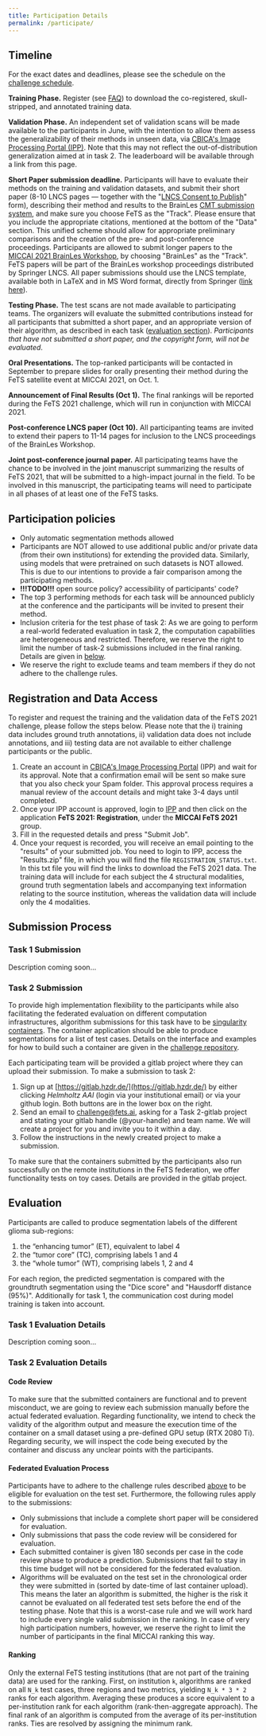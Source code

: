 ```yaml
---
title: Participation Details
permalink: /participate/
---
```


## Timeline

For the exact dates and deadlines, please see the schedule on the [challenge schedule](index.md/#important-dates).

**Training Phase.** Register (see [FAQ](/faq)) to download the co-registered, skull-stripped, and annotated training data.

**Validation Phase.** An independent set of validation scans will be made available to the participants in June, with the intention to allow them assess the generalizability of their methods in unseen data, via [CBICA's Image Processing Portal (IPP)](https://ipp.cbica.upenn.edu/). Note that this may not reflect the out-of-distribution generalization aimed at in task 2. The leaderboard will be available through a link from this page.

**Short Paper submission deadline.** Participants will have to evaluate their methods on the training and validation datasets, and submit their short paper (8-10 LNCS pages — together with the "[LNCS Consent to Publish](https://resource-cms.springernature.com/springer-cms/rest/v1/content/15433008/data/Contract_Book_Contributor_Consent_to_Publish_LNCS_SIP)" form), describing their method and results to the BrainLes [CMT submission system](https://cmt3.research.microsoft.com/BrainLes2019/), and make sure you choose FeTS as the "Track". Please ensure that you include the appropriate citations, mentioned at the bottom of the "Data" section. This unified scheme should allow for appropriate preliminary comparisons and the creation of the pre- and post-conference proceedings. Participants are allowed to submit longer papers to the [MICCAI 2021 BrainLes Workshop](http://www.brainlesion-workshop.org/), by choosing "BrainLes" as the "Track". FeTS papers will be part of the BrainLes workshop proceedings distributed by Springer LNCS. All paper submissions should use the LNCS template, available both in LaTeX and in MS Word format, directly from Springer ([link here](https://www.springer.com/us/computer-science/lncs/conference-proceedings-guidelines)).

**Testing Phase.** The test scans are not made available to participating teams. The organizers will evaluate the submitted contributions instead for all participants that submitted a short paper, and an appropriate version of their algorithm, as described in each task ([evaluation section](#evaluation)). *Participants that have not submitted a short paper, and the copyright form, will not be evaluated*.

**Oral Presentations.** The top-ranked participants will be contacted in September to prepare slides for orally presenting their method during the FeTS satellite event at MICCAI 2021, on Oct. 1.

**Announcement of Final Results (Oct 1).** The final rankings will be reported during the FeTS 2021 challenge, which will run in conjunction with MICCAI 2021.

**Post-conference LNCS paper (Oct 10).** All participanting teams are invited to extend their papers to 11-14 pages for inclusion to the LNCS proceedings of the BrainLes Workshop.

**Joint post-conference journal paper.** All participating teams have the chance to be involved in the joint manuscript summarizing the results of FeTS 2021, that will be submitted to a high-impact journal in the field. To be involved in this manuscript, the participating teams will need to participate in all phases of at least one of the FeTS tasks.

## Participation policies

- Only automatic segmentation methods allowed
- Participants are NOT allowed to use additional public and/or private data (from their own institutions) for extending the provided data. Similarly, using models that were pretrained on such datasets is NOT allowed. This is due to our intentions to provide a fair comparison among the participating methods.
- **!!!TODO!!!** open source policy? accessibility of participants' code?
- The top 3 performing methods for each task will be announced publicly at the conference and the participants will be invited to present their method.
- Inclusion criteria for the test phase of task 2: As we are going to perform a real-world federated evaluation in task 2, the computation capabilities are heterogeneous and restricted. Therefore, we reserve the right to limit the number of task-2 submissions included in the final ranking. Details are given in [below](#federated-evaluation-process).
- We reserve the right to exclude teams and team members if they do not adhere to the challenge rules.

## Registration and Data Access

To register and request the training and the validation data of the FeTS 2021 challenge, please follow the steps below. Please note that the i) training data includes ground truth annotations, ii) validation data does not include annotations, and iii) testing data are not available to either challenge participants or the public.

1. Create an account in [CBICA's Image Processing Portal](https://ipp.cbica.upenn.edu/) (IPP) and wait for its approval. Note that a confirmation email will be sent so make sure that you also check your Spam folder. This approval process requires a manual review of the account details and might take 3-4 days until completed.
2. Once your IPP account is approved, login to [IPP](https://ipp.cbica.upenn.edu/) and then click on the application **FeTS 2021: Registration**, under the **MICCAI FeTS 2021** group.
3. Fill in the requested details and press "Submit Job".
4. Once your request is recorded, you will receive an email pointing to the "results" of your submitted job. You need to login to IPP, access the "Results.zip" file, in which you will find the file `REGISTRATION_STATUS.txt`. In this txt file you will find the links to download the FeTS 2021 data. The training data will include for each subject the 4 structural modalities, ground truth segmentation labels and accompanying text information relating to the source institution, whereas the validation data will include only the 4 modalities.

## Submission Process

### Task 1 Submission

Description coming soon...

### Task 2 Submission

To provide high implementation flexibility to the participants while also facilitating the federated evaluation on different computation infrastructures, algorithm submissions for this task have to be [singularity containers](https://sylabs.io/singularity/). The container application should be able to produce segmentations for a list of test cases. Details on the interface and examples for how to build such a container are given in the [challenge repository](https://github.com/FETS-AI/Challenge/tree/main/Task_2).

Each participating team will be provided a gitlab project where they can upload their submission. To make a submission to task 2:

1. Sign up at [https://gitlab.hzdr.de/](https://gitlab.hzdr.de/) by either clicking *Helmholtz AAI* (login via your institutional email) or via your github login. Both buttons are in the lower box on the right.
2. Send an email to [challenge@fets.ai](mailto:challenge@fets.ai), asking for a Task 2-gitlab project and stating your gitlab handle (@your-handle) and team name. We will create a project for you and invite you to it within a day.
3. Follow the instructions in the newly created project to make a submission.

To make sure that the containers submitted by the participants also run successfully on the remote institutions in the FeTS federation, we offer functionality tests on toy cases. Details are provided in the gitlab project.

## Evaluation

Participants are called to produce segmentation labels of the different glioma sub-regions:

1. the “enhancing tumor” (ET), equivalent to label 4
2. the “tumor core” (TC), comprising labels 1 and 4
3. the “whole tumor” (WT), comprising labels 1, 2 and 4

For each region, the predicted segmentation is compared with the groundtruth segmentation using the "Dice score" and "Hausdorff distance (95%)". Additionally for task 1, the communication cost during model training is taken into account.

### Task 1 Evaluation Details

Description coming soon...

### Task 2 Evaluation Details

#### Code Review

To make sure that the submitted containers are functional and to prevent misconduct, we are going to review each submission manually before the actual federated evaluation. Regarding functionality, we intend to check the validity of the algorithm output and measure the execution time of the container on a small dataset using a pre-defined GPU setup (RTX 2080 Ti). Regarding security, we will inspect the code being executed by the container and discuss any unclear points with the participants.

#### Federated Evaluation Process

Participants have to adhere to the challenge rules described [above](#participation-policies) to be eligible for evaluation on the test set. Furthermore, the following rules apply to the submissions:

- Only submissions that include a complete short paper will be considered for evaluation.
- Only submissions that pass the code review will be considered for evaluation.
- Each submitted container is given 180 seconds per case in the code review phase to produce a prediction. Submissions that fail to stay in this time budget will not be considered for the federated evaluation.
- Algorithms will be evaluated on the test set in the chronological order they were submitted in (sorted by date-time of last container upload). This means the later an algorithm is submitted, the higher is the risk it cannot be evaluated on all federated test sets before the end of the testing phase. Note that this is a worst-case rule and we will work hard to include every single valid submission in the ranking. In case of very high participation numbers, however, we reserve the right to limit the number of participants in the final MICCAI ranking this way.

<!-- - MAYBE Short papers will be checked for completeness (i.e. are all parts of the template present and described sufficiently) and those with missing parts/insufficient qualitites will receive lower priority for evaluation. -->
<!-- - MAYBE Challenge results will be updated after MICCAI if necessary, after all submission have been evaluated. -->

#### Ranking

Only the external FeTS testing institutions (that are not part of the training data) are used for the ranking. First, on institution `k`, algorithms are ranked on all `N_k` test cases, three regions and two metrics, yielding `N_k * 3 * 2` ranks for each algorithm. Averaging these produces a score equivalent to a per-institution rank for each algorithm (rank-then-aggregate approach). The final rank of an algorithm is computed from the average of its per-institution ranks. Ties are resolved by assigning the minimum rank.
